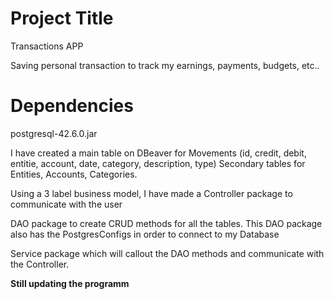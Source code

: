 # Project Title
Transactions APP

Saving personal transaction to track my earnings, payments, budgets, etc..

# Dependencies
postgresql-42.6.0.jar

I have created a main table on DBeaver for Movements (id, credit, debit, entitie, account, date, category, description, type)
Secondary tables for Entities, Accounts, Categories.

Using a 3 label business model, I have made a Controller package to communicate with the user

DAO package to create CRUD methods for all the tables. This DAO package also has the PostgresConfigs in order to connect to my Database

Service package which will callout the DAO methods and communicate with the Controller.

**Still updating the programm**
